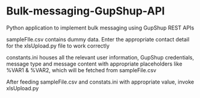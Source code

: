 # Bulk-messaging-GupShup-API
Python application to implement bulk messaging using GupShup REST APIs 

sampleFIle.csv contains dummy data. Enter the appropriate contact detail for the xlsUpload.py file to work correctly

constants.ini houses all the relevant user information, GupShup credentials, message type and message content with appropriate placeholders like %VAR1 & %VAR2, which will be fetched from sampleFile.csv

After feeding sampleFile.csv and constats.ini with appropriate value, invoke xlsUpload.py
